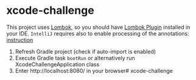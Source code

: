 # xcode-challenge

This project uses [Lombok](https://projectlombok.org/), so you should have [Lombok Plugin](https://projectlombok.org/setup/overview) installed in your IDE.
`IntelliJ` requires also to enable processing of the annotations: [instruction](https://github.com/mplushnikov/lombok-intellij-plugin#required-intellij-configuration)

1. Refresh Gradle project (check if auto-import is enabled)
2. Execute Gradle task `bootRun` or alternatively run XcodeChallengeApplication class
3. Enter http://localhost:8080/ in your browser# xcode-challenge